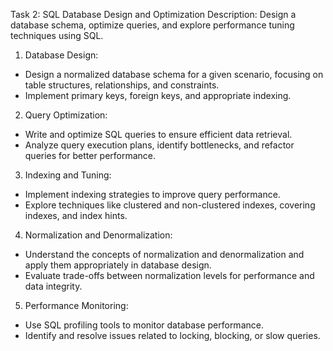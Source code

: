 Task 2: SQL Database Design and Optimization
Description:
Design a database schema, optimize queries, and
explore performance tuning techniques using
SQL.

1. Database Design:

- Design a normalized database schema for a given scenario, focusing on table
  structures, relationships, and constraints.
- Implement primary keys, foreign keys, and appropriate indexing.

2. Query Optimization:

- Write and optimize SQL queries to ensure efficient data retrieval.
- Analyze query execution plans, identify bottlenecks, and refactor queries for
  better performance.

3. Indexing and Tuning:

- Implement indexing strategies to improve query performance.
- Explore techniques like clustered and non-clustered indexes, covering indexes,
  and index hints.

4. Normalization and Denormalization:

- Understand the concepts of normalization and denormalization and apply
  them appropriately in database design.
- Evaluate trade-offs between normalization levels for performance and data
  integrity.

5. Performance Monitoring:

- Use SQL profiling tools to monitor database performance.
- Identify and resolve issues related to locking, blocking, or slow queries.
